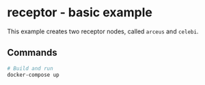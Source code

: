 # receptor - basic example

This example creates two receptor nodes, called `arceus` and `celebi`.

## Commands

```bash
# Build and run
docker-compose up
```
